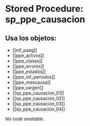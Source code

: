 # Stored Procedure: sp_ppe_causacion

## Usa los objetos:
- [[nif_paag]]
- [[ppe_activos]]
- [[ppe_clases]]
- [[ppe_errores]]
- [[ppe_estados]]
- [[ppe_inf_periodos]]
- [[ppe_mescausa]]
- [[ppe_vargen]]
- [[sp_ppe_causacion_01]]
- [[sp_ppe_causacion_02]]
- [[sp_ppe_causacion_03]]
- [[sp_ppe_causacion_04]]

*No code available.*
